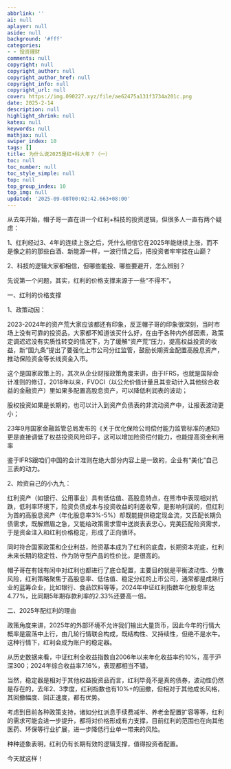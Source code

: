 ```yaml
---
abbrlink: ''
ai: null
aplayer: null
aside: null
background: '#fff'
categories:
- - 投资理财
comments: null
copyright: null
copyright_author: null
copyright_author_href: null
copyright_info: null
copyright_url: null
cover: https://img.090227.xyz/file/ae62475a131f3734a201c.png
date: 2025-2-14
description: null
highlight_shrink: null
katex: null
keywords: null
mathjax: null
swiper_index: 10
tags: []
title: 为什么说2025是红+科大年？（一）
toc: null
toc_number: null
toc_style_simple: null
top: null
top_group_index: 10
top_img: null
updated: '2025-09-08T00:02:42.663+08:00'
---
```

从去年开始，帽子哥一直在讲一个红利+科技的投资逻辑，但很多人一直有两个疑虑：

1、红利经过3、4年的连续上涨之后，凭什么相信它在2025年能继续上涨，而不是像之前的那些白酒、新能源一样，一波行情之后，把投资者牢牢挂在山巅？

2、科技的逻辑大家都相信，但哪些能投、哪些要避开，怎么辨别？

先说第一个问题，其实，红利的价格支撑来源于一些“不得不”。

一、红利的价格支撑

1、政策动因：

2023-2024年的资产荒大家应该都还有印象，反正帽子哥的印象很深刻，当时市场上没有可靠的投资品，大家都不知道该买什么好，在由于各种内外部因素，政策定调迟迟没有实质性转变的情况下，为了缓解“资产荒”压力，提高权益投资的收益，新“国九条”提出了要强化上市公司分红监管，鼓励长期资金配置高股息资产，推动保险资金等长线资金入市。

这个是国家政策上的，其次从企业财报政策角度来讲，由于IFRS，也就是国际会计准则的修订，2018年以来，FVOCI（以公允价值计量且其变动计入其他综合收益的金融资产）里如果多配置高股息资产，可以降低利润表的波动；

股权投资如果是长期的，也可以计入到资产负债表的非流动资产中，让报表波动更小；

23年9月国家金融监管总局发布的《关于优化保险公司偿付能力监管标准的通知》更是直接调低了权益投资风险印子，这可以增加险资偿付能力，也能提高资金利用率

鉴于IFRS跟咱们中国的会计准则在绝大部分内容上是一致的，企业有“美化”自己三表的动力。

2、险资自己的小九九：

红利资产（如银行、公用事业）具有低估值、高股息特点，在熊市中表现相对抗跌，低利率环境下，险资负债成本与投资收益的利差收窄，是影响利润的，但红利为首的高股息资产（年化股息率3%-5%）却既能提供稳定现金流，又匹配长期负债需求，既解燃眉之急，又能给政策需求雪中送炭表表忠心，完美匹配险资需求，于是资金注入和红利价格稳定，形成了正向循环。

同时符合国家政策和企业利益，险资基本成为了红利的底盘，长期资本兜底，红利未来长期的稳定性、作为防守型产品的性价比，是很高的。

帽子哥在有钱有闲中对红利也都进行了底仓配置，主要目的就是平衡波动性、分散风险，红利策略聚焦于高股息率、低估值、稳定分红的上市公司，通常都是成熟行业的蓝筹企业，比如银行、食品饮料等等，2024年中证红利指数年化股息率达4.77%，比同期5年期存款利率的2.33%还要高一倍。

二、2025年配红利的理由

政策角度来讲，2025年的外部环境不允许我们输出大量货币，因此今年的行情大概率是震荡中上行，由几轮行情联合构成，既结构性、又持续性，但绝不是水牛。这种行情下，红利会成为账户的稳定器。

从历史数据来看，中证红利全收益指数自2006年以来年化收益率约10%，高于沪深300；2024年综合收益率7.16%，表现都相当不错。

当然，稳定器是相对于其他权益投资品而言，红利毕竟不是真的债券，波动性仍然是存在的，去年2、3季度，红利指数也有10%+的回撤，但相对于其他成长风格，其回撤幅度、回正速度，都有优势。


考虑到目前各种政策支持，诸如分红派息手续费减半、养老金配置扩容等等，红利的需求可能会进一步提升，都将对价格形成有力支撑，目前红利的范围也在向其他医药、环保等行业扩展，进一步降低行业单一带来的风险。


种种迹象表明，红利仍有长期有效的逻辑支撑，值得投资者配置。

今天就这样！
